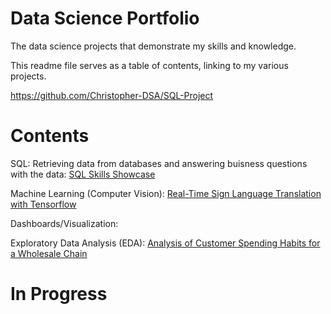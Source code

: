 # Data Science Portfolio
The data science projects that demonstrate my skills and knowledge.

This readme file serves as a table of contents, linking to my various projects.

https://github.com/Christopher-DSA/SQL-Project
# Contents
SQL: Retrieving data from databases and answering buisness questions with the data: [SQL Skills Showcase](https://github.com/Christopher-DSA/SQL-Project)

Machine Learning (Computer Vision): [Real-Time Sign Language Translation with Tensorflow](https://github.com/Christopher-DSA/Sign-Language-Detection-Computer-Vision)

Dashboards/Visualization: 

Exploratory Data Analysis (EDA): [Analysis of Customer Spending Habits for a Wholesale Chain](https://github.com/Christopher-DSA/Unsupervised-Learning-Project)

# In Progress

